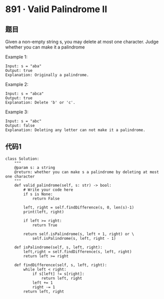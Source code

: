 # 891 · Valid Palindrome II

## 题目

Given a non-empty string s, you may delete at most one character. Judge whether you can make it a palindrome

Example 1:

	Input: s = "aba"
	Output: true
	Explanation: Originally a palindrome.
	
Example 2:

	Input: s = "abca"
	Output: true
	Explanation: Delete 'b' or 'c'.
	
Example 3:

	Input: s = "abc"
	Output: false
	Explanation: Deleting any letter can not make it a palindrome.
	
## 代码1

	class Solution:
	    """
	    @param s: a string
	    @return: whether you can make s a palindrome by deleting at most one character
	    """
	    def valid_palindrome(self, s: str) -> bool:
	        # Write your code here
	        if s is None:
	            return False
	
	        left, right = self.findDifference(s, 0, len(s)-1)
	        print(left, right)
	
	        if left >= right:
	            return True
	
	        return self.isPalindrome(s, left + 1, right) or \
	            self.isPalindrome(s, left, right - 1)
	
	    def isPalindrome(self, s, left, right):
	        left,right = self.findDifference(s, left, right)
	        return left >= right
	
	    def findDifference(self, s, left, right):
	        while left < right:
	            if s[left] != s[right]:
	                return left, right
	            left += 1
	            right -= 1
	        return left, right